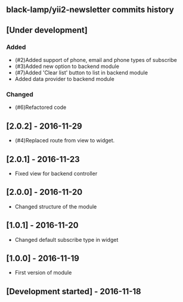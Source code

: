 black-lamp/yii2-newsletter commits history
------------------------------------------

## [Under development]

### Added
- (#2)Added support of phone, email and phone types of subscribe
- (#3)Added new option to backend module
- (#7)Added 'Clear list' button to list in backend module
- Added data provider to backend module

### Changed
- (#6)Refactored code

## [2.0.2] - 2016-11-29

- (#4)Replaced route from view to widget.

## [2.0.1] - 2016-11-23

- Fixed view for backend controller

## [2.0.0] - 2016-11-20

- Changed structure of the module

## [1.0.1] - 2016-11-20

- Changed default subscribe type in widget

## [1.0.0] - 2016-11-19

- First version of module

## [Development started] - 2016-11-18